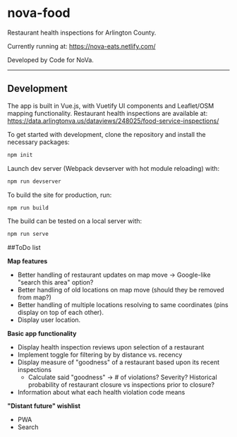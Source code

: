 # nova-food

Restaurant health inspections for Arlington County.

Currently running at: https://nova-eats.netlify.com/

Developed by Code for NoVa.

---

## Development


The app is built in Vue.js, with Vuetify UI components and Leaflet/OSM mapping functionality.
Restaurant health inspections are available at: https://data.arlingtonva.us/dataviews/248025/food-service-inspections/

To get started with development, clone the repository and install the necessary packages:

```bash
npm init
```

Launch dev server (Webpack devserver with hot module reloading) with:

```bash
npm run devserver
```

To build the site for production, run:

```bash
npm run build
```

The build can be tested on a local server with:

```bash
npm run serve
```

##ToDo list

**Map features**
* Better handling of restaurant updates on map move -> Google-like "search this area" option?
* Better handling of old locations on map move (should they be removed from map?)
* Better handling of multiple locations resolving to same coordinates (pins display on top of each other).
* Display user location.

**Basic app functionality**
* Display health inspection reviews upon selection of a restaurant
* Implement toggle for filtering by by distance vs. recency
* Display measure of "goodness" of a restaurant based upon its recent inspections
    * Calculate said "goodness" -> # of violations? Severity? Historical probability of restaurant closure vs inspections prior to closure?
* Information about what each health violation code means

**"Distant future" wishlist**
* PWA
* Search